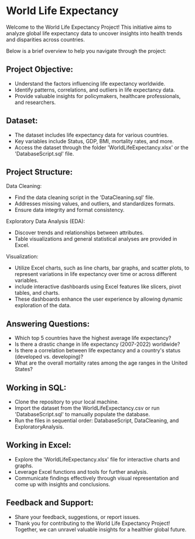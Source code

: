 
# World Life Expectancy
Welcome to the World Life Expectancy Project! This initiative aims to analyze global life expectancy data to uncover insights into health trends and disparities across countries. 

Below is a brief overview to help you navigate through the project:

## Project Objective:
- Understand the factors influencing life expectancy worldwide.
- Identify patterns, correlations, and outliers in life expectancy data.
- Provide valuable insights for policymakers, healthcare professionals, and researchers.

## Dataset:
- The dataset includes life expectancy data for various countries.
- Key variables include Status, GDP, BMI, mortality rates, and more.
- Access the dataset through the folder 'WorldLifeExpectancy.xlsx' or the 'DatabaseScript.sql' file.

## Project Structure:
Data Cleaning:
- Find the data cleaning script in the 'DataCleaning.sql' file.
- Addresses missing values, and outliers, and standardizes formats.
- Ensure data integrity and format consistency.

Exploratory Data Analysis (EDA):
- Discover trends and relationships between attributes. 
- Table visualizations and general statistical analyses are provided in Excel.

Visualization:
- Utilize Excel charts, such as line charts, bar graphs, and scatter plots, to represent variations in life expectancy over time or across different variables.
- include interactive dashboards using Excel features like slicers, pivot tables, and charts.
- These dashboards enhance the user experience by allowing dynamic exploration of the data.


## Answering Questions:
- Which top 5 countries have the highest average life expectancy?
- Is there a drastic change in life expectancy (2007-2022) worldwide?
- Is there a correlation between life expectancy and a country's status (developed vs. developing)?
- What are the overall mortality rates among the age ranges in the United States?

## Working in SQL:
- Clone the repository to your local machine.
- Import the dataset from the WorldLifeExpectancy.csv or run 'DatabaseScript.sql' to manually populate the database.
- Run the files in sequential order: DatabaseScript, DataCleaning, and ExploratoryAnalysis.

## Working in Excel:
- Explore the 'WorldLifeExpectancy.xlsx' file for interactive charts and graphs.
- Leverage Excel functions and tools for further analysis.
- Communicate findings effectively through visual representation and come up with insights and conclusions.

## Feedback and Support:
- Share your feedback, suggestions, or report issues.
- Thank you for contributing to the World Life Expectancy Project! Together, we can unravel valuable insights for a healthier global future.
